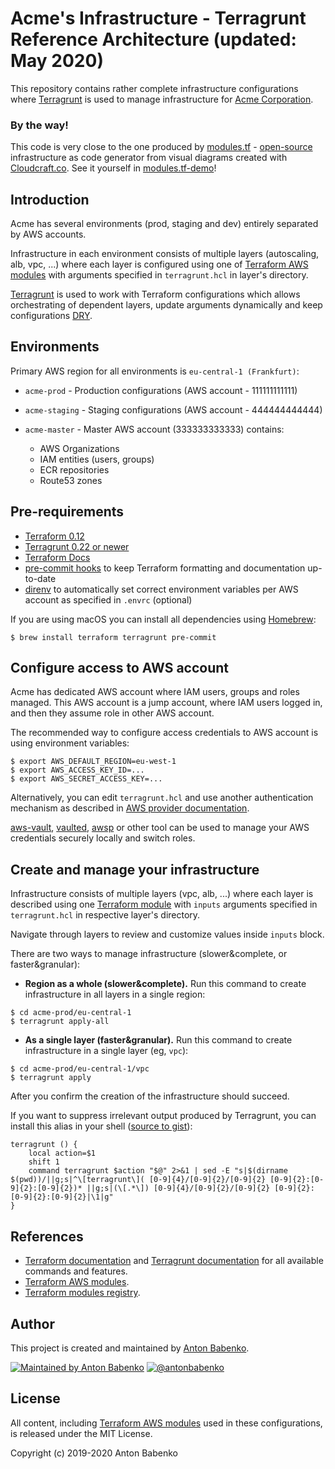 # Acme's Infrastructure - Terragrunt Reference Architecture (updated: May 2020)

This repository contains rather complete infrastructure configurations where [Terragrunt](https://github.com/gruntwork-io/terragrunt) is used to manage infrastructure for [Acme Corporation](https://en.wikipedia.org/wiki/Acme_Corporation).


### By the way!

This code is very close to the one produced by [modules.tf](https://modules.tf/) - [open-source](https://github.com/antonbabenko/modules.tf-lambda) infrastructure as code generator from visual diagrams created with [Cloudcraft.co](https://cloudcraft.co/app). See it yourself in [modules.tf-demo](https://github.com/antonbabenko/modules.tf-demo)!


## Introduction

Acme has several environments (prod, staging and dev) entirely separated by AWS accounts.

Infrastructure in each environment consists of multiple layers (autoscaling, alb, vpc, ...) where each layer is configured using one of [Terraform AWS modules](https://github.com/terraform-aws-modules/) with arguments specified in `terragrunt.hcl` in layer's directory.

[Terragrunt](https://github.com/gruntwork-io/terragrunt) is used to work with Terraform configurations which allows orchestrating of dependent layers, update arguments dynamically and keep configurations [DRY](https://en.wikipedia.org/wiki/Don%27t_repeat_yourself).


## Environments

Primary AWS region for all environments is `eu-central-1 (Frankfurt)`:

- `acme-prod` - Production configurations (AWS account - 111111111111)
- `acme-staging` - Staging configurations (AWS account - 444444444444)
- `acme-master` - Master AWS account (333333333333) contains:

  - AWS Organizations
  - IAM entities (users, groups)
  - ECR repositories
  - Route53 zones

  
## Pre-requirements

- [Terraform 0.12](https://www.terraform.io/intro/getting-started/install.html)
- [Terragrunt 0.22 or newer](https://terragrunt.gruntwork.io/docs/getting-started/install/)
- [Terraform Docs](https://github.com/segmentio/terraform-docs)
- [pre-commit hooks](http://pre-commit.com) to keep Terraform formatting and documentation up-to-date
- [direnv](https://github.com/direnv/direnv#setup) to automatically set correct environment variables per AWS account as specified in `.envrc` (optional)

If you are using macOS you can install all dependencies using [Homebrew](https://brew.sh/):

    $ brew install terraform terragrunt pre-commit


## Configure access to AWS account

Acme has dedicated AWS account where IAM users, groups and roles managed. This AWS account is a jump account, where IAM users logged in, and then they assume role in other AWS account.

The recommended way to configure access credentials to AWS account is using environment variables:

```
$ export AWS_DEFAULT_REGION=eu-west-1
$ export AWS_ACCESS_KEY_ID=...
$ export AWS_SECRET_ACCESS_KEY=...
```

Alternatively, you can edit `terragrunt.hcl` and use another authentication mechanism as described in [AWS provider documentation](https://www.terraform.io/docs/providers/aws/index.html#authentication).


[aws-vault](https://github.com/99designs/aws-vault), [vaulted](https://github.com/miquella/vaulted), [awsp](https://github.com/antonbabenko/awsp) or other tool can be used to manage your AWS credentials securely locally and switch roles.


## Create and manage your infrastructure

Infrastructure consists of multiple layers (vpc, alb, ...) where each layer is described using one [Terraform module](https://www.terraform.io/docs/configuration/modules.html) with `inputs` arguments specified in `terragrunt.hcl` in respective layer's directory.

Navigate through layers to review and customize values inside `inputs` block.

There are two ways to manage infrastructure (slower&complete, or faster&granular):
- **Region as a whole (slower&complete).** Run this command to create infrastructure in all layers in a single region:

```
$ cd acme-prod/eu-central-1
$ terragrunt apply-all
```

- **As a single layer (faster&granular).** Run this command to create infrastructure in a single layer (eg, `vpc`):

```
$ cd acme-prod/eu-central-1/vpc
$ terragrunt apply
```

After you confirm the creation of the infrastructure should succeed.

If you want to suppress irrelevant output produced by Terragrunt, you can install this alias in your shell ([source to gist](https://gist.github.com/antonbabenko/675049186e54b770b4789886d2056639)):

    terragrunt () {
    	local action=$1
    	shift 1
    	command terragrunt $action "$@" 2>&1 | sed -E "s|$(dirname $(pwd))/||g;s|^\[terragrunt\]( [0-9]{4}/[0-9]{2}/[0-9]{2} [0-9]{2}:[0-9]{2}:[0-9]{2})* ||g;s|(\[.*\]) [0-9]{4}/[0-9]{2}/[0-9]{2} [0-9]{2}:[0-9]{2}:[0-9]{2}|\1|g"
    }


## References

* [Terraform documentation](https://www.terraform.io/docs/) and [Terragrunt documentation](https://terragrunt.gruntwork.io/docs/) for all available commands and features.
* [Terraform AWS modules](https://github.com/terraform-aws-modules/).
* [Terraform modules registry](https://registry.terraform.io/).


## Author

This project is created and maintained by [Anton Babenko](https://github.com/antonbabenko).

[![Maintained by Anton Babenko](https://img.shields.io/badge/maintained%20by-@antonbabenko-%235c4ee5.svg)](https://github.com/antonbabenko) [![@antonbabenko](https://img.shields.io/twitter/follow/antonbabenko.svg?style=social&label=Follow%20@antonbabenko%20on%20Twitter)](https://twitter.com/antonbabenko)


## License

All content, including [Terraform AWS modules](https://github.com/terraform-aws-modules/) used in these configurations, is released under the MIT License.

Copyright (c) 2019-2020 Anton Babenko
